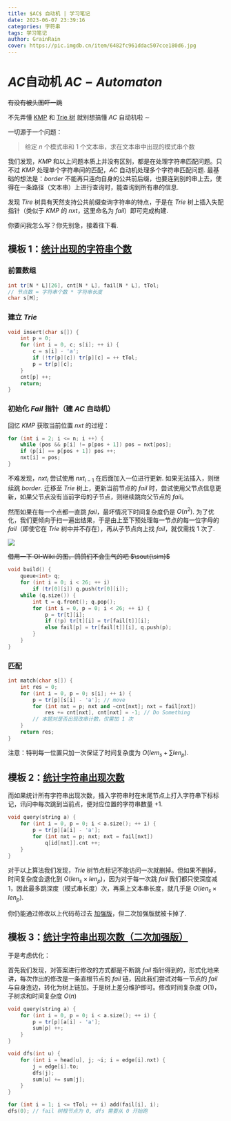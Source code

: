 ```yaml
---
title: $AC$ 自动机 | 学习笔记
date: 2023-06-07 23:39:16
categories: 字符串
tags: 学习笔记
author: GrainRain
cover: https://pic.imgdb.cn/item/6482fc961ddac507cce180d6.jpg
---
```


# $AC$自动机 $AC - Automaton$

~~有没有被头图吓一跳~~

不先弄懂 [KMP](https://grainrain.site/2022/10/14/KMP/) 和 [Trie 树](https://grainrain.site/2022/11/11/Trie/) 就别想搞懂 $AC$ 自动机啦 $\sim$

一切源于一个问题：

> 给定 $n$ 个模式串和 $1$ 个文本串，求在文本串中出现的模式串个数

我们发现，$KMP$ 和以上问题本质上并没有区别，都是在处理字符串匹配问题。只不过 $KMP$ 处理单个字符串间的匹配，$AC$ 自动机处理多个字符串匹配问题. 最基础的想法是：$border$ 不能再只连向自身的公共前后缀，也要连到别的串上去，使得在一条路径（文本串）上进行查询时，能查询到所有串的信息. 

发现 $Tire$ 树具有天然支持公共前缀查询字符串的特点，于是在 $Trie$ 树上插入失配指针（类似于 $KMP$ 的 $nxt$，这里命名为 $fail$）即可完成构建. 

你要问我怎么写？你先别急，接着往下看. 

## 模板 $1$：[统计出现的字符串个数](https://www.luogu.com.cn/problem/P3808)

### 前置数组

```cpp
int tr[N * L][26], cnt[N * L], fail[N * L], tTol;
// 节点数 = 字符串个数 * 字符串长度 
char s[M];
```

### 建立 $Trie$

```cpp
void insert(char s[]) {
    int p = 0;
    for (int i = 0, c; s[i]; ++ i) {
        c = s[i] - 'a';
        if (!tr[p][c]) tr[p][c] = ++ tTol;
        p = tr[p][c];
    }
    cnt[p] ++;
    return;
}
```

### 初始化 $Fail$ 指针（建 $AC$ 自动机）

回忆 $KMP$ 获取当前位置 $nxt$ 的过程：

```cpp
for (int i = 2; i <= n; i ++) {
	while (pos && p[i] != p[pos + 1]) pos = nxt[pos];
	if (p[i] == p[pos + 1]) pos ++;
	nxt[i] = pos;
}
```

不难发现，$nxt_i$ 尝试使用 $nxt_{i - 1}$ 在后面加入一位进行更新. 如果无法插入，则继续跳 $border$. 迁移至 $Trie$ 树上，更新当前节点的 $fail$ 时，尝试使用父节点信息更新，如果父节点没有当前字母的子节点，则继续跳向父节点的 $fail$。

然而如果在每一个点都一直跳 $fail$，最坏情况下时间复杂度仍是 $O(n^2)$. 为了优化，我们更倾向于扫一遍出结果，于是由上至下预处理每一节点的每一位字母的 $fail$（即使它在 $Trie$ 树中并不存在），再从子节点向上找 $fail$，就仅需找 $1$ 次了. 

![](https://oi-wiki.org/string/images/ac-automaton1.gif)

~~借用一下 OI-Wiki 的图，鸽鸽们不会生气的吧 $\sout{\sim}$~~

```cpp
void build() {
    queue<int> q;
    for (int i = 0; i < 26; ++ i) 
        if (tr[0][i]) q.push(tr[0][i]);
    while (q.size()) {
        int t = q.front(); q.pop();
        for (int i = 0, p = 0; i < 26; ++ i) {
            p = tr[t][i];
            if (!p) tr[t][i] = tr[fail[t]][i];
            else fail[p] = tr[fail[t]][i], q.push(p);
        }
    }
}
```

### 匹配

```cpp
int match(char s[]) {
    int res = 0;
    for (int i = 0, p = 0; s[i]; ++ i) {
        p = tr[p][s[i] - 'a']; // move 
		for (int nxt = p; nxt and ~cnt[nxt]; nxt = fail[nxt])
			res += cnt[nxt], cnt[nxt] = -1; // Do Something 
        // 本题对是否出现改串计数，仅需加 1 次 
    }
    return res;
}
```

注意：特判每一位置只加一次保证了时间复杂度为 $O(lem_s + \sum len_p)$.

## 模板 $2$：[统计字符串出现次数](https://www.luogu.com.cn/problem/P3796)

而如果统计所有字符串出现次数，插入字符串时在末尾节点上打入字符串下标标记，讯问中每次跳到当前点，便对应位置的字符串数量 $+1$.

```cpp
void query(string a) {
	for (int i = 0, p = 0; i < a.size(); ++ i) {
		p = tr[p][a[i] - 'a'];
		for (int nxt = p; nxt; nxt = fail[nxt]) 
			q[id[nxt]].cnt ++;
	}
}
```

对于以上算法我们发现，$Trie$ 树节点标记不能访问一次就删掉。但如果不删掉，时间复杂度会退化到 $O(len_s \times len_p)$，因为对于每一次跳 $fail$ 我们都只使深度减 $1$，因此最多跳深度（模式串长度）次，再乘上文本串长度，就几乎是 $O(len_s \times len_p)$.

你仍能通过修改以上代码苟过去 [加强版](https://www.luogu.com.cn/problem/P3796)，但二次加强版就被卡掉了.

## 模板 $3$：[统计字符串出现次数（二次加强版）](https://www.luogu.com.cn/problem/P5357)

于是考虑优化：

首先我们发现，对答案进行修改的方式都是不断跳 $fail$ 指针得到的，形式化地来讲，每次作出的修改是一条直根节点的 $fail$ 链，因此我们尝试对每一节点的 $fail$ 与自身连边，转化为树上链加。于是树上差分维护即可。修改时间复杂度 $O(1)$，子树求和时间复杂度 $O(n)$

```cpp
void query(string a) {
	for (int i = 0, p = 0; i < a.size(); ++ i) {
		p = tr[p][a[i] - 'a'];
		sum[p] ++;
	}
}

void dfs(int u) {
	for (int i = head[u], j; ~i; i = edge[i].nxt) {
		j = edge[i].to;
		dfs(j);
		sum[u] += sum[j];
	}
}

for (int i = 1; i <= tTol; ++ i) add(fail[i], i);
dfs(0); // fail 树根节点为 0, dfs 需要从 0 开始跑
```

